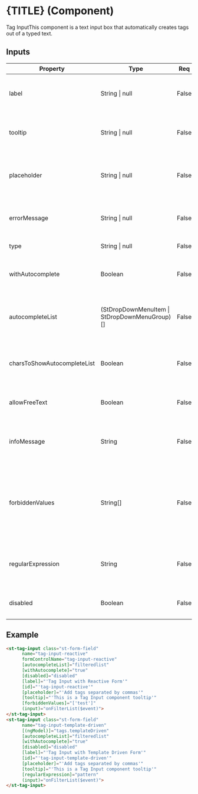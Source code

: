 # {TITLE} (Component)

   Tag InputThis component is a text input box that automatically creates tags out of a typed text.

## Inputs

| Property                    | Type                                          | Req   | Description                                                                                                           | Default |
| --------------------------- | --------------------------------------------- | ----- | --------------------------------------------------------------------------------------------------------------------- | ------- |
| label                       | String \| null                                | False | Label to show over the input. It is empty by default                                                                  | null    |
| tooltip                     | String \| null                                | False | The tooltip to show  over the label. It is empty by default                                                           | null    |
| placeholder                 | String \| null                                | False | The text that appears as placeholder of the input. It is empty by default                                             | null    |
| errorMessage                | String \| null                                | False | Error message to show. It is empty by default                                                                         | null    |
| type                        | String \| null                                | False | Type of the items                                                                                                     | null    |
| withAutocomplete            | Boolean                                       | False | Enable autocomplete feature. It is false by default                                                                   | false   |
| autocompleteList            | (StDropDownMenuItem \| StDropDownMenuGroup)[] | False | List to be used for autocomplete feature. It is empty by default                                                      | Array() |
| charsToShowAutocompleteList | Boolean                                       | False | List to be used for autocomplete feature. It is empty by default                                                      | Array() |
| allowFreeText               | Boolean                                       | False | Boolean to allow user to type a free text or not                                                                      | true    |
| infoMessage                 | String                                        | False | Message used to inform user about what values he has to introduce                                                     |         |
| forbiddenValues             | String[]                                      | False | A list of values that user can not type and if he types one of them,tag input will be invalid. It is empty by default | Array() |
| regularExpression           | String                                        | False | Regular expression to validate values. It is null by default                                                          |         |
| disabled                    | Boolean                                       | False | Disable the component. It is false by default                                                                         | false   |

## Example


```html
<st-tag-input class="st-form-field"
      name="tag-input-reactive"
      formControlName="tag-input-reactive"
      [autocompleteList]="filteredlist"
      [withAutocomplete]="true"
      [disabled]="disabled"
      [label]="'Tag Input with Reactive Form'"
      [id]="'tag-input-reactive'"
      [placeholder]="'Add tags separated by commas'"
      [tooltip]="'This is a Tag Input component tooltip'"
      [forbiddenValues]="['test']"
      (input)="onFilterList($event)">
</st-tag-input>
<st-tag-input class="st-form-field"
      name="tag-input-template-driven"
      [(ngModel)]="tags.templateDriven"
      [autocompleteList]="filteredlist"
      [withAutocomplete]="true"
      [disabled]="disabled"
      [label]="'Tag Input with Template Driven Form'"
      [id]="'tag-input-template-driven'"
      [placeholder]="'Add tags separated by commas'"
      [tooltip]="'This is a Tag Input component tooltip'"
      [regularExpression]="pattern"
      (input)="onFilterList($event)">
</st-tag-input>
```

